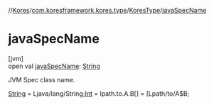 //[Kores](../../../index.md)/[com.koresframework.kores.type](../index.md)/[KoresType](index.md)/[javaSpecName](java-spec-name.md)

# javaSpecName

[jvm]\
open val [javaSpecName](java-spec-name.md): [String](https://kotlinlang.org/api/latest/jvm/stdlib/kotlin/-string/index.html)

JVM Spec class name.

[String](https://kotlinlang.org/api/latest/jvm/stdlib/kotlin/-string/index.html) = Ljava/lang/String;[Int](https://kotlinlang.org/api/latest/jvm/stdlib/kotlin/-int/index.html) = Ipath.to.A.B[] = [Lpath/to/A$B;
